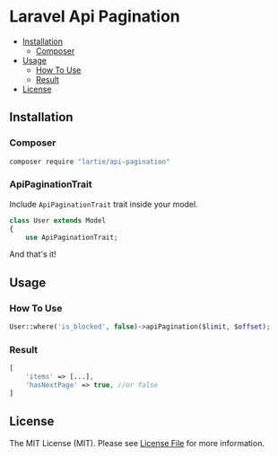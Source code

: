 # Laravel Api Pagination

- [Installation](#installation)
    - [Composer](#composer)
- [Usage](#usage)
    - [How To Use](#how-to-use)
    - [Result](#result)
- [License](#license)

## Installation

### Composer
```bash
composer require "lartie/api-pagination"
```

### ApiPaginationTrait

Include `ApiPaginationTrait` trait inside your model.

```php
class User extends Model
{
    use ApiPaginationTrait;
```

And that's it!

## Usage

### How To Use
```php
User::where('is_blocked', false)->apiPagination($limit, $offset);
```

### Result
```php
[
    'items' => [...],
    'hasNextPage' => true, //or false
]
```

## License

The MIT License (MIT). Please see [License File](LICENSE) for more information.
